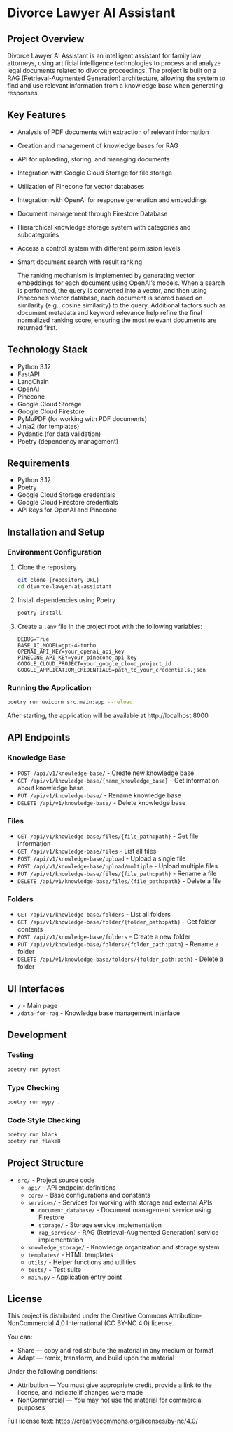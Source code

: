 # Divorce Lawyer AI Assistant

## Project Overview

Divorce Lawyer AI Assistant is an intelligent assistant for family law attorneys, using artificial intelligence technologies to process and analyze legal documents related to divorce proceedings. The project is built on a RAG (Retrieval-Augmented Generation) architecture, allowing the system to find and use relevant information from a knowledge base when generating responses.

## Key Features

- Analysis of PDF documents with extraction of relevant information
- Creation and management of knowledge bases for RAG
- API for uploading, storing, and managing documents
- Integration with Google Cloud Storage for file storage
- Utilization of Pinecone for vector databases
- Integration with OpenAI for response generation and embeddings
- Document management through Firestore Database
- Hierarchical knowledge storage system with categories and subcategories
- Access a control system with different permission levels
- Smart document search with result ranking

   The ranking mechanism is implemented by generating vector embeddings for each document 
   using OpenAI’s models. When a search is performed, the query is converted into a vector, 
   and then using Pinecone’s vector database, each document is scored based on similarity 
   (e.g., cosine similarity) to the query. Additional factors such as document metadata 
   and keyword relevance help refine the final normalized ranking score, ensuring 
   the most relevant documents are returned first.

## Technology Stack

- Python 3.12
- FastAPI
- LangChain
- OpenAI
- Pinecone
- Google Cloud Storage
- Google Cloud Firestore
- PyMuPDF (for working with PDF documents)
- Jinja2 (for templates)
- Pydantic (for data validation)
- Poetry (dependency management)

## Requirements

- Python 3.12
- Poetry
- Google Cloud Storage credentials
- Google Cloud Firestore credentials
- API keys for OpenAI and Pinecone

## Installation and Setup

### Environment Configuration

1. Clone the repository
   ```bash
   git clone [repository URL]
   cd divorce-lawyer-ai-assistant
   ```

2. Install dependencies using Poetry
   ```bash
   poetry install
   ```

3. Create a `.env` file in the project root with the following variables:
   ```
   DEBUG=True
   BASE_AI_MODEL=gpt-4-turbo
   OPENAI_API_KEY=your_openai_api_key
   PINECONE_API_KEY=your_pinecone_api_key
   GOOGLE_CLOUD_PROJECT=your_google_cloud_project_id
   GOOGLE_APPLICATION_CREDENTIALS=path_to_your_credentials.json
   ```

### Running the Application

```bash
poetry run uvicorn src.main:app --reload
```

After starting, the application will be available at http://localhost:8000

## API Endpoints

### Knowledge Base
- `POST /api/v1/knowledge-base/` - Create new knowledge base
- `GET /api/v1/knowledge-base/{name_knowledge_base}` - Get information about knowledge base
- `PUT /api/v1/knowledge-base/` - Rename knowledge base
- `DELETE /api/v1/knowledge-base/` - Delete knowledge base

### Files
- `GET /api/v1/knowledge-base/files/{file_path:path}` - Get file information
- `GET /api/v1/knowledge-base/files` - List all files
- `POST /api/v1/knowledge-base/upload` - Upload a single file
- `POST /api/v1/knowledge-base/upload/multiple` - Upload multiple files
- `PUT /api/v1/knowledge-base/files/{file_path:path}` - Rename a file
- `DELETE /api/v1/knowledge-base/files/{file_path:path}` - Delete a file

### Folders
- `GET /api/v1/knowledge-base/folders` - List all folders
- `GET /api/v1/knowledge-base/folder/{folder_path:path}` - Get folder contents
- `POST /api/v1/knowledge-base/folders` - Create a new folder
- `PUT /api/v1/knowledge-base/folders/{folder_path:path}` - Rename a folder
- `DELETE /api/v1/knowledge-base/folders/{folder_path:path}` - Delete a folder

## UI Interfaces
- `/` - Main page
- `/data-for-rag` - Knowledge base management interface

## Development

### Testing
```bash
poetry run pytest
```

### Type Checking
```bash
poetry run mypy .
```

### Code Style Checking
```bash
poetry run black .
poetry run flake8
```

## Project Structure
- `src/` - Project source code
  - `api/` - API endpoint definitions
  - `core/` - Base configurations and constants
  - `services/` - Services for working with storage and external APIs
    - `document_database/` - Document management service using Firestore
    - `storage/` - Storage service implementation
    - `rag_service/` - RAG (Retrieval-Augmented Generation) service implementation
  - `knowledge_storage/` - Knowledge organization and storage system
  - `templates/` - HTML templates
  - `utils/` - Helper functions and utilities
  - `tests/` - Test suite
  - `main.py` - Application entry point

## License
This project is distributed under the Creative Commons Attribution-NonCommercial 4.0 International (CC BY-NC 4.0) license.

You can:
- Share — copy and redistribute the material in any medium or format
- Adapt — remix, transform, and build upon the material

Under the following conditions:
- Attribution — You must give appropriate credit, provide a link to the license, and indicate if changes were made
- NonCommercial — You may not use the material for commercial purposes

Full license text: https://creativecommons.org/licenses/by-nc/4.0/
